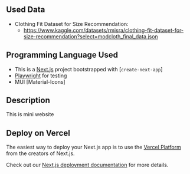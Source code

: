 ## Used Data
- Clothing Fit Dataset for Size Recommendation: 
  - https://www.kaggle.com/datasets/rmisra/clothing-fit-dataset-for-size-recommendation?select=modcloth_final_data.json

## Programming Language Used
- This is a [Next.js](https://nextjs.org/) project bootstrapped with [`create-next-app`]
- [Playwright](https://playwright.dev/docs/intro) for testing
- MUI [Material-Icons] 

## Description
This is mini website 

## Deploy on Vercel

The easiest way to deploy your Next.js app is to use the [Vercel Platform](https://vercel.com/new?utm_medium=default-template&filter=next.js&utm_source=create-next-app&utm_campaign=create-next-app-readme) from the creators of Next.js.

Check out our [Next.js deployment documentation](https://nextjs.org/docs/deployment) for more details.
